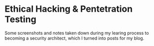 # Ethical Hacking & Pentetration Testing

 Some screenshots and notes taken down during my learing process to becoming a security architect, which I turned into posts for my blog.
